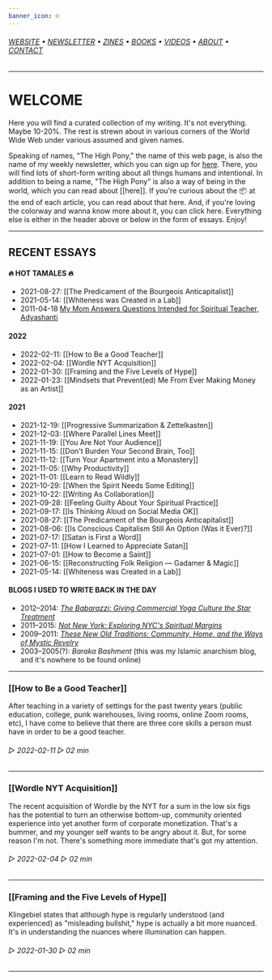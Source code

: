 ```yaml
---
banner_icon: ⍟
---
```


###### [WEBSITE](http://bodoto.computer) • [NEWSLETTER](https://mailchi.mp/8cc665f9d3f5/sign-up-for-the-newsletter) • [ZINES](https://bobdoto.computer/ZINES-1) • [BOOKS](https://bobdoto.computer/books) • [VIDEOS](https://bobdoto.computer/videos) • [ABOUT](https://bobdoto.computer/ABOUT-ME) • [CONTACT](https://bobdoto.computer/contact-form)
---
# WELCOME
Here you will find a curated collection of my writing. It's not everything. Maybe 10-20%. The rest is strewn about in various corners of the World Wide Web under various assumed and given names. 

Speaking of names, "The High Pony," the name of this web page, is also the name of my weekly newsletter, which you can sign up for [here](https://mailchi.mp/8cc665f9d3f5/sign-up-for-the-newsletter). There, you will find lots of short-form writing about all things humans and intentional. In addition to being a name, "The High Pony" is also a way of being in the world, which you can read about [[here]]. If you're curious about the 📦 at the end of each article, you can read about that here. And, if you're loving the colorway and wanna know more about it, you can click here. Everything else is either in the header above or below in the form of essays. Enjoy!

---

## RECENT ESSAYS

#### 🔥 HOT TAMALES 🔥
- 2021-08-27: [[The Predicament of the Bourgeois Anticapitalist]]
- 2021-05-14: [[Whiteness was Created in a Lab]]
- 2011-04-18 [My Mom Answers Questions Intended for Spiritual Teacher, Adyashanti](app://obsidian.md/My%20Mom%20Answers%20Questions%20Intended%20for%20Spiritual%20Teacher,%20Adyashanti)

#### 2022
- 2022-02-11: [[How to Be a Good Teacher]]
- 2022-02-04: [[Wordle NYT Acquisition]]
- 2022-01-30: [[Framing and the Five Levels of Hype]]
- 2022-01-23: [[Mindsets that Prevent(ed) Me From Ever Making Money as an Artist]]

#### 2021
- 2021-12-19: [[Progressive Summarization & Zettelkasten]]
- 2021-12-03: [[Where Parallel Lines Meet]]
- 2021-11-19: [[You Are Not Your Audience]]
- 2021-11-15: [[Don't Burden Your Second Brain, Too]]
- 2021-11-12: [[Turn Your Apartment into a Monastery]]
- 2021-11-05: [[Why Productivity]]
- 2021-11-01: [[Learn to Read Wildly]]
- 2021-10-29: [[When the Spirit Needs Some Editing]]
- 2021-10-22: [[Writing As Collaboration]]
- 2021-09-28: [[Feeling Guilty About Your Spiritual Practice]]
- 2021-09-17: [[Is Thinking Aloud on Social Media OK]]
- 2021-08-27: [[The Predicament of the Bourgeois Anticapitalist]]
- 2021-08-06: [[Is Conscious Capitalism Still An Option (Was it Ever)?]]
- 2021-07-17: [[Satan is First a Word]]
- 2021-07-11: [[How I Learned to Appreciate Satan]]
- 2021-07-01: [[How to Become a Saint]]
- 2021-06-15: [[Reconstructing Folk Religion — Gadamer & Magic]]
- 2021-05-14: [[Whiteness was Created in a Lab]]

#### BLOGS I USED TO WRITE BACK IN THE DAY
- 2012–2014: [_The Babarazzi: Giving Commercial Yoga Culture the Star Treatment_](http://thebabarazzi.com)
- 2011–2015: [_Not New York: Exploring NYC's Spiritual Margins_](https://notnewyork.net/)
- 2009–2011: [_These New Old Traditions: Community, Home, and the Ways of Mystic Revelry_](https://newoldtraditions.wordpress.com/)
- 2003–2005(?): *Baraka Bashment* (this was my Islamic anarchism blog, and it's nowhere to be found online)

---

### [[How to Be a Good Teacher]]

After teaching in a variety of settings for the past twenty years (public education, college, punk warehouses, living rooms, online Zoom rooms, etc), I have come to believe that there are three core skills a person must have in order to be a good teacher.

###### ▷ 2022-02-11 ▷ 02 min
---
### [[Wordle NYT Acquisition]]

The recent acquisition of Wordle by the NYT for a sum in the low six figs has the potential to turn an otherwise bottom-up, community oriented experience into yet another form of corporate monetization. That's a bummer, and my younger self wants to be angry about it. But, for some reason I'm not. There's something more immediate that's got my attention.

###### ▷ 2022-02-04 ▷ 02 min
---
### [[Framing and the Five Levels of Hype]]
Klingebiel states that although hype is regularly understood (and experienced) as "misleading bullshit," hype is actually a bit more nuanced. It's in understanding the nuances where illumination can happen.
###### ▷ 2022-01-30 ▷ 02 min
---

